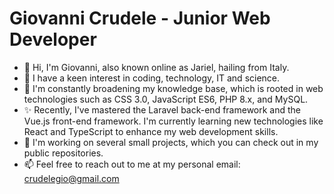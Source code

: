 # Giovanni Crudele - Junior Web Developer

- 👋 Hi, I'm Giovanni, also known online as Jariel, hailing from Italy.
- 👀 I have a keen interest in coding, technology, IT and science.
- 🌱 I'm constantly broadening my knowledge base, which is rooted in web technologies such as CSS 3.0, JavaScript ES6, PHP 8.x, and MySQL.
- ✨ Recently, I've mastered the Laravel back-end framework and the Vue.js front-end framework. I'm currently learning new technologies like React and TypeScript to enhance my web development skills.
- 💞️ I'm working on several small projects, which you can check out in my public repositories.
- 📫 Feel free to reach out to me at my personal email: crudelegio@gmail.com

